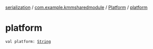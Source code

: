 [serialization](../../index.md) / [com.example.kmmsharedmodule](../index.md) / [Platform](index.md) / [platform](./platform.md)

# platform

`val platform: `[`String`](https://kotlinlang.org/api/latest/jvm/stdlib/kotlin/-string/index.html)